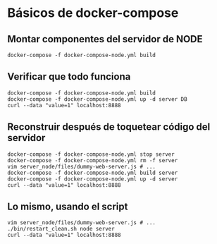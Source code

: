 # Básicos de docker-compose

## Montar componentes del servidor de NODE

```
docker-compose -f docker-compose-node.yml build
```

## Verificar que todo funciona

```
docker-compose -f docker-compose-node.yml build 
docker-compose -f docker-compose-node.yml up -d server DB
curl --data "value=1" localhost:8888
```

## Reconstruir después de toquetear código del servidor

```
docker-compose -f docker-compose-node.yml stop server
docker-compose -f docker-compose-node.yml rm -f server
vim server_node/files/dummy-web-server.js # ...
docker-compose -f docker-compose-node.yml build server
docker-compose -f docker-compose-node.yml up -d server
curl --data "value=1" localhost:8888
```

## Lo mismo, usando el script

```
vim server_node/files/dummy-web-server.js # ...
./bin/restart_clean.sh node server
curl --data "value=1" localhost:8888
```
